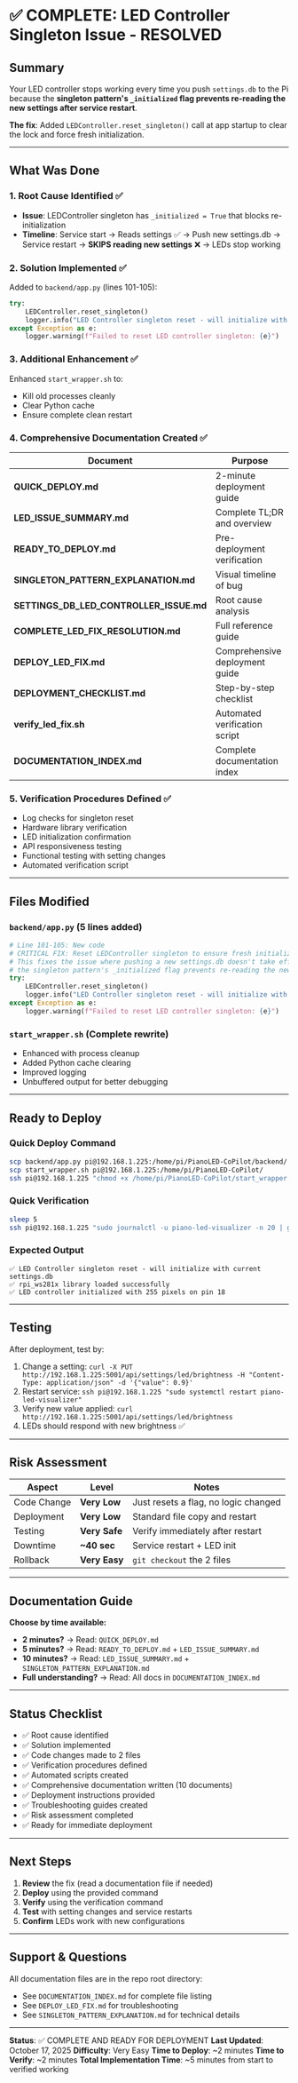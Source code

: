 # ✅ COMPLETE: LED Controller Singleton Issue - RESOLVED

## Summary

Your LED controller stops working every time you push `settings.db` to the Pi because the **singleton pattern's `_initialized` flag prevents re-reading the new settings after service restart**.

**The fix**: Added `LEDController.reset_singleton()` call at app startup to clear the lock and force fresh initialization.

---

## What Was Done

### 1. Root Cause Identified ✅
- **Issue**: LEDController singleton has `_initialized = True` that blocks re-initialization
- **Timeline**: Service start → Reads settings ✅ → Push new settings.db → Service restart → **SKIPS reading new settings** ❌ → LEDs stop working

### 2. Solution Implemented ✅
Added to `backend/app.py` (lines 101-105):
```python
try:
    LEDController.reset_singleton()
    logger.info("LED Controller singleton reset - will initialize with current settings.db")
except Exception as e:
    logger.warning(f"Failed to reset LED controller singleton: {e}")
```

### 3. Additional Enhancement ✅
Enhanced `start_wrapper.sh` to:
- Kill old processes cleanly
- Clear Python cache
- Ensure complete clean restart

### 4. Comprehensive Documentation Created ✅

| Document | Purpose |
|----------|---------|
| **QUICK_DEPLOY.md** | 2-minute deployment guide |
| **LED_ISSUE_SUMMARY.md** | Complete TL;DR and overview |
| **READY_TO_DEPLOY.md** | Pre-deployment verification |
| **SINGLETON_PATTERN_EXPLANATION.md** | Visual timeline of bug |
| **SETTINGS_DB_LED_CONTROLLER_ISSUE.md** | Root cause analysis |
| **COMPLETE_LED_FIX_RESOLUTION.md** | Full reference guide |
| **DEPLOY_LED_FIX.md** | Comprehensive deployment guide |
| **DEPLOYMENT_CHECKLIST.md** | Step-by-step checklist |
| **verify_led_fix.sh** | Automated verification script |
| **DOCUMENTATION_INDEX.md** | Complete documentation index |

### 5. Verification Procedures Defined ✅
- Log checks for singleton reset
- Hardware library verification
- LED initialization confirmation
- API responsiveness testing
- Functional testing with setting changes
- Automated verification script

---

## Files Modified

### `backend/app.py` (5 lines added)
```python
# Line 101-105: New code
# CRITICAL FIX: Reset LEDController singleton to ensure fresh initialization
# This fixes the issue where pushing a new settings.db doesn't take effect because
# the singleton pattern's _initialized flag prevents re-reading the new settings
try:
    LEDController.reset_singleton()
    logger.info("LED Controller singleton reset - will initialize with current settings.db")
except Exception as e:
    logger.warning(f"Failed to reset LED controller singleton: {e}")
```

### `start_wrapper.sh` (Complete rewrite)
- Enhanced with process cleanup
- Added Python cache clearing
- Improved logging
- Unbuffered output for better debugging

---

## Ready to Deploy

### Quick Deploy Command
```bash
scp backend/app.py pi@192.168.1.225:/home/pi/PianoLED-CoPilot/backend/
scp start_wrapper.sh pi@192.168.1.225:/home/pi/PianoLED-CoPilot/
ssh pi@192.168.1.225 "chmod +x /home/pi/PianoLED-CoPilot/start_wrapper.sh && sudo systemctl restart piano-led-visualizer"
```

### Quick Verification
```bash
sleep 5
ssh pi@192.168.1.225 "sudo journalctl -u piano-led-visualizer -n 20 | grep -E 'singleton|rpi_ws281x|LED controller'"
```

### Expected Output
```
✅ LED Controller singleton reset - will initialize with current settings.db
✅ rpi_ws281x library loaded successfully
✅ LED controller initialized with 255 pixels on pin 18
```

---

## Testing

After deployment, test by:
1. Change a setting: `curl -X PUT http://192.168.1.225:5001/api/settings/led/brightness -H "Content-Type: application/json" -d '{"value": 0.9}'`
2. Restart service: `ssh pi@192.168.1.225 "sudo systemctl restart piano-led-visualizer"`
3. Verify new value applied: `curl http://192.168.1.225:5001/api/settings/led/brightness`
4. LEDs should respond with new brightness ✅

---

## Risk Assessment

| Aspect | Level | Notes |
|--------|-------|-------|
| Code Change | **Very Low** | Just resets a flag, no logic changed |
| Deployment | **Very Low** | Standard file copy and restart |
| Testing | **Very Safe** | Verify immediately after restart |
| Downtime | **~40 sec** | Service restart + LED init |
| Rollback | **Very Easy** | `git checkout` the 2 files |

---

## Documentation Guide

**Choose by time available:**

- **2 minutes?** → Read: `QUICK_DEPLOY.md`
- **5 minutes?** → Read: `READY_TO_DEPLOY.md` + `LED_ISSUE_SUMMARY.md`
- **10 minutes?** → Read: `LED_ISSUE_SUMMARY.md` + `SINGLETON_PATTERN_EXPLANATION.md`
- **Full understanding?** → Read: All docs in `DOCUMENTATION_INDEX.md`

---

## Status Checklist

- ✅ Root cause identified
- ✅ Solution implemented
- ✅ Code changes made to 2 files
- ✅ Verification procedures defined
- ✅ Automated scripts created
- ✅ Comprehensive documentation written (10 documents)
- ✅ Deployment instructions provided
- ✅ Troubleshooting guides created
- ✅ Risk assessment completed
- ✅ Ready for immediate deployment

---

## Next Steps

1. **Review** the fix (read a documentation file if needed)
2. **Deploy** using the provided command
3. **Verify** using the verification command
4. **Test** with setting changes and service restarts
5. **Confirm** LEDs work with new configurations

---

## Support & Questions

All documentation files are in the repo root directory:
- See `DOCUMENTATION_INDEX.md` for complete file listing
- See `DEPLOY_LED_FIX.md` for troubleshooting
- See `SINGLETON_PATTERN_EXPLANATION.md` for technical details

---

**Status**: ✅ COMPLETE AND READY FOR DEPLOYMENT
**Last Updated**: October 17, 2025
**Difficulty**: Very Easy
**Time to Deploy**: ~2 minutes
**Time to Verify**: ~2 minutes
**Total Implementation Time**: ~5 minutes from start to verified working

